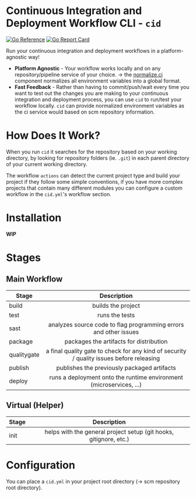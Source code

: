 # Continuous Integration and Deployment Workflow CLI - `cid`

[![Go Reference](https://pkg.go.dev/badge/github.com/cidverse/cid.svg)](https://pkg.go.dev/github.com/cidverse/cid)
[![Go Report Card](https://goreportcard.com/badge/github.com/cidverse/cid)](https://goreportcard.com/report/github.com/cidverse/cid)

Run your continuous integration and deployment workflows in a platform-agnostic way!

- **Platform Agnostic** - Your workflow works locally and on any repository/pipeline service of your choice. -> the [normalize.ci](https://github.com/cidverse/normalizeci) component normalizes all environment variables into a global format.
- **Fast Feedback** - Rather than having to commit/push/wait every time you want to test out the changes you are making to your continuous integration and deployment process, you can use `cid` to run/test your workflow locally. `cid` can provide normalized environment variables as the ci service would based on scm repository information.

# How Does It Work?

When you run `cid` it searches for the repository based on your working directory, by looking for repository folders (ie. `.git`) in each parent directory of your current working directory.

The workflow `actions` can detect the current project type and build your project if they follow some simple conventions, if you have more complex projects that contain many different modules you can configure a custom workflow in the `cid.yml`'s workflow section.

# Installation

**WIP**

# Stages

## Main Workflow

| Stage       |                                       Description                                        |
|-------------|:----------------------------------------------------------------------------------------:|
| build       |                                    builds the project                                    |
| test        |                                      runs the tests                                      |
| sast        |             analyzes source code to flag programming errors and other issues             |
| package     |                         packages the artifacts for distribution                          |
| qualitygate | a final quality gate to check for any kind of security / quality issues before releasing |
| publish     |                       publishes the previously packaged artifacts                        |
| deploy      |           runs a deployment onto the runtime environment (microservices, ...)            |

## Virtual (Helper)

| Stage |                            Description                            |
|-------|:-----------------------------------------------------------------:|
| init  | helps with the general project setup (git hooks, gitignore, etc.) |

# Configuration

You can place a `cid.yml` in your project root directory (-> scm repository root directory).
